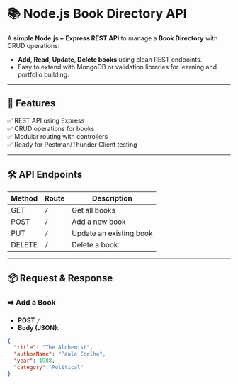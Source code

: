 # 📚 Node.js Book Directory API

A **simple Node.js + Express REST API** to manage a **Book Directory** with CRUD operations:
- **Add, Read, Update, Delete books** using clean REST endpoints.
- Easy to extend with MongoDB or validation libraries for learning and portfolio building.

---

## 🚀 Features

✅ REST API using Express  
✅ CRUD operations for books  
✅ Modular routing with controllers  
✅ Ready for Postman/Thunder Client testing  

---

## 🛠️ API Endpoints

| Method | Route | Description |
| ------ | ----- | ----------- |
| GET | `/` | Get all books |
| POST | `/` | Add a new book |
| PUT | `/` | Update an existing book |
| DELETE | `/` | Delete a book |

---

## 📦 Request & Response

### ➡️ Add a Book
- **POST** `/`
- **Body (JSON)**:
```json
{
  "title": "The Alchemist",
  "authorName": "Paulo Coelho",
  "year": 1988,
  "category":"Political"
}


